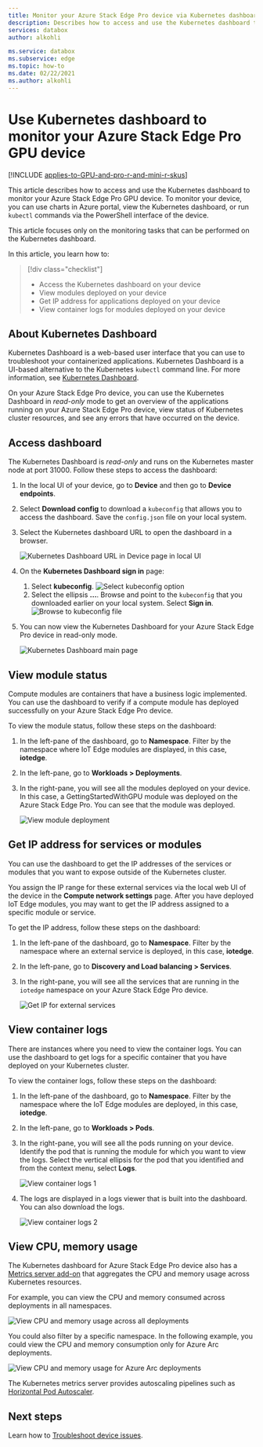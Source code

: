 ```yaml
---
title: Monitor your Azure Stack Edge Pro device via Kubernetes dashboard | Microsoft Docs 
description: Describes how to access and use the Kubernetes dashboard to monitor your Azure Stack Edge Pro device.
services: databox
author: alkohli

ms.service: databox
ms.subservice: edge
ms.topic: how-to
ms.date: 02/22/2021
ms.author: alkohli
---
```

# Use Kubernetes dashboard to monitor your Azure Stack Edge Pro GPU device

[!INCLUDE [applies-to-GPU-and-pro-r-and-mini-r-skus](../../includes/azure-stack-edge-applies-to-gpu-pro-r-mini-r-sku.md)]

This article describes how to access and use the Kubernetes dashboard to monitor your Azure Stack Edge Pro GPU device. To monitor your device, you can use charts in Azure portal, view the Kubernetes dashboard, or run `kubectl` commands via the PowerShell interface of the device. 

This article focuses only on the monitoring tasks that can be performed on the Kubernetes dashboard.

In this article, you learn how to:

> [!div class="checklist"]
>
> * Access the Kubernetes dashboard on your device
> * View modules deployed on your device
> * Get IP address for applications deployed on your device
> * View container logs for modules deployed on your device


## About Kubernetes Dashboard

Kubernetes Dashboard is a web-based user interface that you can use to troubleshoot your containerized applications. Kubernetes Dashboard is a UI-based alternative to the Kubernetes `kubectl` command line. For more information, see [Kubernetes Dashboard](https://kubernetes.io/docs/tasks/access-application-cluster/web-ui-dashboard/). 

On your Azure Stack Edge Pro device, you can use the Kubernetes Dashboard in *read-only* mode to get an overview of the applications running on your Azure Stack Edge Pro device, view status of Kubernetes cluster resources, and see any errors that have occurred on the device.

## Access dashboard

The Kubernetes Dashboard is *read-only* and runs on the Kubernetes master node at port 31000. Follow these steps to access the dashboard: 

1. In the local UI of your device, go to **Device** and then go to **Device endpoints**. 
1. Select **Download config** to download a `kubeconfig` that allows you to access the dashboard. Save the `config.json` file on your local system.
1. Select the Kubernetes dashboard URL to open the dashboard in a browser.

    ![Kubernetes Dashboard URL in Device page in local UI](./media/azure-stack-edge-gpu-monitor-kubernetes-dashboard/kubernetes-dashboard-url-local-ui-1.png)

1. On the **Kubernetes Dashboard sign in** page:
    
    1. Select **kubeconfig**. 
        ![Select kubeconfig option](./media/azure-stack-edge-gpu-monitor-kubernetes-dashboard/kubernetes-dashboard-sign-in-1.png) 
    1. Select the ellipsis **...**. Browse and point to the `kubeconfig` that you downloaded earlier on your local system. Select **Sign in**.
        ![Browse to kubeconfig file](./media/azure-stack-edge-gpu-monitor-kubernetes-dashboard/kubernetes-dashboard-sign-in-2.png)    

6. You can now view the Kubernetes Dashboard for your Azure Stack Edge Pro device in read-only mode.

    ![Kubernetes Dashboard main page](./media/azure-stack-edge-gpu-monitor-kubernetes-dashboard/kubernetes-dashboard-main-page-1.png)

## View module status

Compute modules are containers that have a business logic implemented. You can use the dashboard to verify if a compute module has deployed successfully on your Azure Stack Edge Pro device.

To view the module status, follow these steps on the dashboard:

1. In the left-pane of the dashboard, go to **Namespace**. Filter by the namespace where IoT Edge modules are displayed, in this case, **iotedge**.
1. In the left-pane, go to **Workloads > Deployments**.
1. In the right-pane, you will see all the modules deployed on your device. In this case, a GettingStartedWithGPU module was deployed on the Azure Stack Edge Pro. You can see that the module was deployed.

    ![View module deployment](./media/azure-stack-edge-gpu-monitor-kubernetes-dashboard/kubernetes-view-module-deployment-1.png)

 
## Get IP address for services or modules

You can use the dashboard to get the IP addresses of the services or modules that you want to expose outside of the Kubernetes cluster. 

You assign the IP range for these external services via the local web UI of the device in the **Compute network settings** page. After you have deployed IoT Edge modules, you may want to get the IP address assigned to a specific module or service. 

To get the IP address, follow these steps on the dashboard:

1. In the left-pane of the dashboard, go to **Namespace**. Filter by the namespace where an external service is deployed, in this case, **iotedge**.
1. In the left-pane, go to **Discovery and Load balancing > Services**.
1. In the right-pane, you will see all the services that are running in the `iotedge` namespace on your Azure Stack Edge Pro device.

    ![Get IP for external services](./media/azure-stack-edge-gpu-monitor-kubernetes-dashboard/kubernetes-get-ip-external-service-1.png)

## View container logs

There are instances where you need to view the container logs. You can use the dashboard to get logs for a specific container that you have deployed on your Kubernetes cluster.

To view the container logs, follow these steps on the dashboard:

1. In the left-pane of the dashboard, go to **Namespace**. Filter by the namespace where the IoT Edge modules are deployed, in this case, **iotedge**.
1. In the left-pane, go to **Workloads > Pods**.
1. In the right-pane, you will see all the pods running on your device. Identify the pod that is running the module for which you want to view the logs. Select the vertical ellipsis for the pod that you identified and from the context menu, select **Logs**.

    ![View container logs 1](./media/azure-stack-edge-gpu-monitor-kubernetes-dashboard/kubernetes-view-container-logs-1.png)

1. The logs are displayed in a logs viewer that is built into the dashboard. You can also download the logs.

    ![View container logs 2](./media/azure-stack-edge-gpu-monitor-kubernetes-dashboard/kubernetes-view-container-logs-1.png)
    

## View CPU, memory usage

The Kubernetes dashboard for Azure Stack Edge Pro device also has a [Metrics server add-on](https://kubernetes.io/docs/tasks/debug-application-cluster/resource-metrics-pipeline/) that aggregates the CPU and memory usage across Kubernetes resources.
 
For example, you can view the CPU and memory consumed across deployments in all namespaces. 

![View CPU and memory usage across all deployments](./media/azure-stack-edge-gpu-monitor-kubernetes-dashboard/view-cpu-memory-all-1.png)

You could also filter by a specific namespace. In the following example, you could view the CPU and memory consumption only for Azure Arc deployments.  

![View CPU and memory usage for Azure Arc deployments](./media/azure-stack-edge-gpu-monitor-kubernetes-dashboard/view-cpu-memory-azure-arc-1.png)

The Kubernetes metrics server provides autoscaling pipelines such as [Horizontal Pod Autoscaler](https://kubernetes.io/docs/tasks/run-application/horizontal-pod-autoscale/).


## Next steps

Learn how to [Troubleshoot device issues](azure-stack-edge-gpu-troubleshoot.md).
